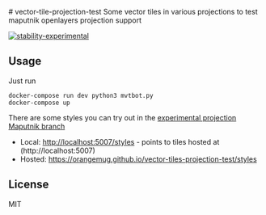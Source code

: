 # vector-tile-projection-test
Some vector tiles in various projections to test maputnik openlayers projection support

[![stability-experimental](https://img.shields.io/badge/stability-experimental-orange.svg)][stability]

[stability]:   https://github.com/orangemug/stability-badges#experimental



## Usage
Just run

```
docker-compose run dev python3 mvtbot.py
docker-compose up
```

There are some styles you can try out in the [experimental projection Maputnik branch]()

 - Local: <http://localhost:5007/styles> - points to tiles hosted at (http://localhost:5007)
 - Hosted: <https://orangemug.github.io/vector-tiles-projection-test/styles>


## License
MIT

